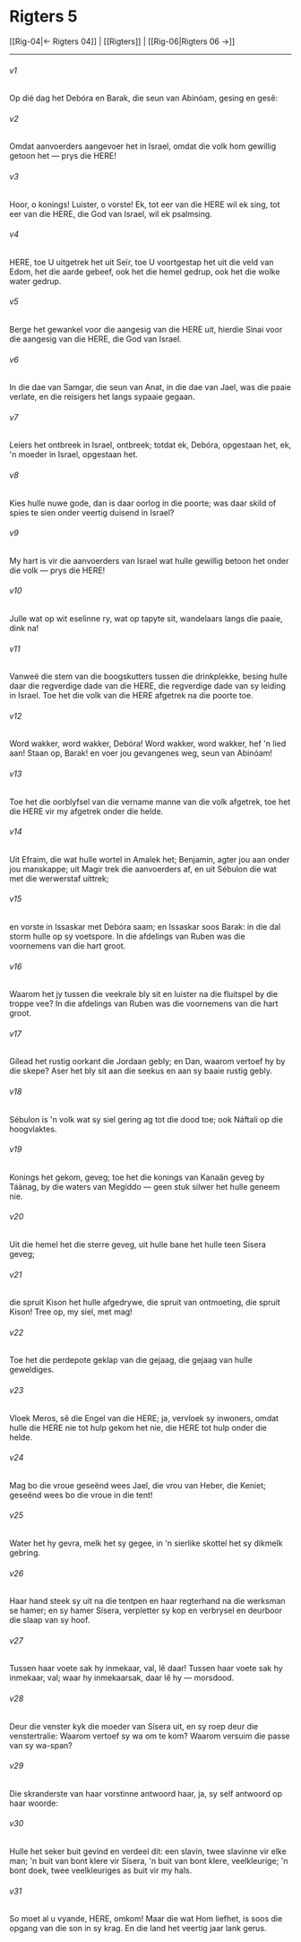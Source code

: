 # Rigters 5

[[Rig-04|← Rigters 04]] | [[Rigters]] | [[Rig-06|Rigters 06 →]]
***

###### v1
Op dié dag het Debóra en Barak, die seun van Abinóam, gesing en gesê: 
###### v2
Omdat aanvoerders aangevoer het in Israel, omdat die volk hom gewillig getoon het — prys die HERE! 
###### v3
Hoor, o konings! Luister, o vorste! Ek, tot eer van die HERE wil ek sing, tot eer van die HERE, die God van Israel, wil ek psalmsing. 
###### v4
HERE, toe U uitgetrek het uit Seïr, toe U voortgestap het uit die veld van Edom, het die aarde gebeef, ook het die hemel gedrup, ook het die wolke water gedrup. 
###### v5
Berge het gewankel voor die aangesig van die HERE uit, hierdie Sinai voor die aangesig van die HERE, die God van Israel. 
###### v6
In die dae van Samgar, die seun van Anat, in die dae van Jael, was die paaie verlate, en die reisigers het langs sypaaie gegaan. 
###### v7
Leiers het ontbreek in Israel, ontbreek; totdat ek, Debóra, opgestaan het, ek, 'n moeder in Israel, opgestaan het. 
###### v8
Kies hulle nuwe gode, dan is daar oorlog in die poorte; was daar skild of spies te sien onder veertig duisend in Israel? 
###### v9
My hart is vir die aanvoerders van Israel wat hulle gewillig betoon het onder die volk — prys die HERE! 
###### v10
Julle wat op wit eselinne ry, wat op tapyte sit, wandelaars langs die paaie, dink na! 
###### v11
Vanweë die stem van die boogskutters tussen die drinkplekke, besing hulle daar die regverdige dade van die HERE, die regverdige dade van sy leiding in Israel. Toe het die volk van die HERE afgetrek na die poorte toe. 
###### v12
Word wakker, word wakker, Debóra! Word wakker, word wakker, hef 'n lied aan! Staan op, Barak! en voer jou gevangenes weg, seun van Abinóam! 
###### v13
Toe het die oorblyfsel van die vername manne van die volk afgetrek, toe het die HERE vir my afgetrek onder die helde. 
###### v14
Uit Efraim, die wat hulle wortel in Amalek het; Benjamin, agter jou aan onder jou manskappe; uit Magir trek die aanvoerders af, en uit Sébulon die wat met die werwerstaf uittrek; 
###### v15
en vorste in Issaskar met Debóra saam; en Issaskar soos Barak: in die dal storm hulle op sy voetspore. In die afdelings van Ruben was die voornemens van die hart groot. 
###### v16
Waarom het jy tussen die veekrale bly sit en luister na die fluitspel by die troppe vee? In die afdelings van Ruben was die voornemens van die hart groot. 
###### v17
Gílead het rustig oorkant die Jordaan gebly; en Dan, waarom vertoef hy by die skepe? Aser het bly sit aan die seekus en aan sy baaie rustig gebly. 
###### v18
Sébulon is 'n volk wat sy siel gering ag tot die dood toe; ook Náftali op die hoogvlaktes. 
###### v19
Konings het gekom, geveg; toe het die konings van Kanaän geveg by Táänag, by die waters van Megíddo — geen stuk silwer het hulle geneem nie. 
###### v20
Uit die hemel het die sterre geveg, uit hulle bane het hulle teen Sísera geveg; 
###### v21
die spruit Kison het hulle afgedrywe, die spruit van ontmoeting, die spruit Kison! Tree op, my siel, met mag! 
###### v22
Toe het die perdepote geklap van die gejaag, die gejaag van hulle geweldiges. 
###### v23
Vloek Meros, sê die Engel van die HERE; ja, vervloek sy inwoners, omdat hulle die HERE nie tot hulp gekom het nie, die HERE tot hulp onder die helde. 
###### v24
Mag bo die vroue geseënd wees Jael, die vrou van Heber, die Keniet; geseënd wees bo die vroue in die tent! 
###### v25
Water het hy gevra, melk het sy gegee, in 'n sierlike skottel het sy dikmelk gebring. 
###### v26
Haar hand steek sy uit na die tentpen en haar regterhand na die werksman se hamer; en sy hamer Sísera, verpletter sy kop en verbrysel en deurboor die slaap van sy hoof. 
###### v27
Tussen haar voete sak hy inmekaar, val, lê daar! Tussen haar voete sak hy inmekaar, val; waar hy inmekaarsak, daar lê hy — morsdood. 
###### v28
Deur die venster kyk die moeder van Sísera uit, en sy roep deur die venstertralie: Waarom vertoef sy wa om te kom? Waarom versuim die passe van sy wa-span? 
###### v29
Die skranderste van haar vorstinne antwoord haar, ja, sy self antwoord op haar woorde: 
###### v30
Hulle het seker buit gevind en verdeel dit: een slavin, twee slavinne vir elke man; 'n buit van bont klere vir Sísera, 'n buit van bont klere, veelkleurige; 'n bont doek, twee veelkleuriges as buit vir my hals. 
###### v31
So moet al u vyande, HERE, omkom! Maar die wat Hom liefhet, is soos die opgang van die son in sy krag. En die land het veertig jaar lank gerus. 
